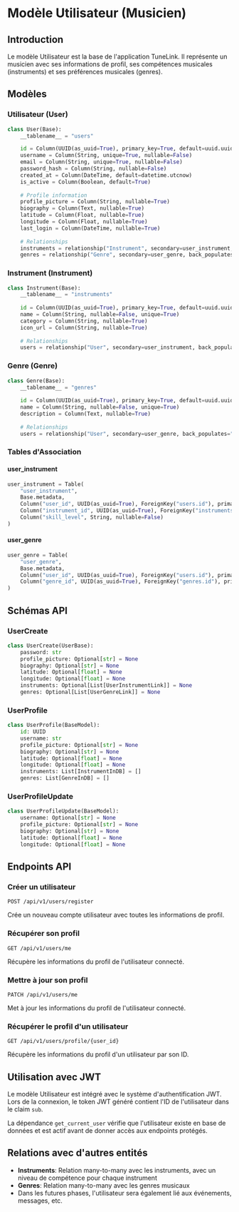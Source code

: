 # Modèle Utilisateur (Musicien)

## Introduction

Le modèle Utilisateur est la base de l'application TuneLink. Il représente un musicien avec ses informations de profil, ses compétences musicales (instruments) et ses préférences musicales (genres).

## Modèles

### Utilisateur (User)

```python
class User(Base):
    __tablename__ = "users"

    id = Column(UUID(as_uuid=True), primary_key=True, default=uuid.uuid4)
    username = Column(String, unique=True, nullable=False)
    email = Column(String, unique=True, nullable=False)
    password_hash = Column(String, nullable=False)
    created_at = Column(DateTime, default=datetime.utcnow)
    is_active = Column(Boolean, default=True)
    
    # Profile information
    profile_picture = Column(String, nullable=True)
    biography = Column(Text, nullable=True)
    latitude = Column(Float, nullable=True)
    longitude = Column(Float, nullable=True)
    last_login = Column(DateTime, nullable=True)
    
    # Relationships
    instruments = relationship("Instrument", secondary=user_instrument, back_populates="users")
    genres = relationship("Genre", secondary=user_genre, back_populates="users")
```

### Instrument (Instrument)

```python
class Instrument(Base):
    __tablename__ = "instruments"
    
    id = Column(UUID(as_uuid=True), primary_key=True, default=uuid.uuid4)
    name = Column(String, nullable=False, unique=True)
    category = Column(String, nullable=True)
    icon_url = Column(String, nullable=True)
    
    # Relationships
    users = relationship("User", secondary=user_instrument, back_populates="instruments")
```

### Genre (Genre)

```python
class Genre(Base):
    __tablename__ = "genres"
    
    id = Column(UUID(as_uuid=True), primary_key=True, default=uuid.uuid4)
    name = Column(String, nullable=False, unique=True)
    description = Column(Text, nullable=True)
    
    # Relationships
    users = relationship("User", secondary=user_genre, back_populates="genres")
```

### Tables d'Association

#### user_instrument

```python
user_instrument = Table(
    "user_instrument",
    Base.metadata,
    Column("user_id", UUID(as_uuid=True), ForeignKey("users.id"), primary_key=True),
    Column("instrument_id", UUID(as_uuid=True), ForeignKey("instruments.id"), primary_key=True),
    Column("skill_level", String, nullable=False)
)
```

#### user_genre

```python
user_genre = Table(
    "user_genre",
    Base.metadata,
    Column("user_id", UUID(as_uuid=True), ForeignKey("users.id"), primary_key=True),
    Column("genre_id", UUID(as_uuid=True), ForeignKey("genres.id"), primary_key=True)
)
```

## Schémas API

### UserCreate

```python
class UserCreate(UserBase):
    password: str
    profile_picture: Optional[str] = None
    biography: Optional[str] = None
    latitude: Optional[float] = None
    longitude: Optional[float] = None
    instruments: Optional[List[UserInstrumentLink]] = None
    genres: Optional[List[UserGenreLink]] = None
```

### UserProfile

```python
class UserProfile(BaseModel):
    id: UUID
    username: str
    profile_picture: Optional[str] = None
    biography: Optional[str] = None
    latitude: Optional[float] = None
    longitude: Optional[float] = None
    instruments: List[InstrumentInDB] = []
    genres: List[GenreInDB] = []
```

### UserProfileUpdate

```python
class UserProfileUpdate(BaseModel):
    username: Optional[str] = None
    profile_picture: Optional[str] = None
    biography: Optional[str] = None
    latitude: Optional[float] = None
    longitude: Optional[float] = None
```

## Endpoints API

### Créer un utilisateur

```
POST /api/v1/users/register
```

Crée un nouveau compte utilisateur avec toutes les informations de profil.

### Récupérer son profil

```
GET /api/v1/users/me
```

Récupère les informations du profil de l'utilisateur connecté.

### Mettre à jour son profil

```
PATCH /api/v1/users/me
```

Met à jour les informations du profil de l'utilisateur connecté.

### Récupérer le profil d'un utilisateur

```
GET /api/v1/users/profile/{user_id}
```

Récupère les informations du profil d'un utilisateur par son ID.

## Utilisation avec JWT

Le modèle Utilisateur est intégré avec le système d'authentification JWT. Lors de la connexion, le token JWT généré contient l'ID de l'utilisateur dans le claim `sub`.

La dépendance `get_current_user` vérifie que l'utilisateur existe en base de données et est actif avant de donner accès aux endpoints protégés.

## Relations avec d'autres entités

- **Instruments**: Relation many-to-many avec les instruments, avec un niveau de compétence pour chaque instrument
- **Genres**: Relation many-to-many avec les genres musicaux
- Dans les futures phases, l'utilisateur sera également lié aux événements, messages, etc.